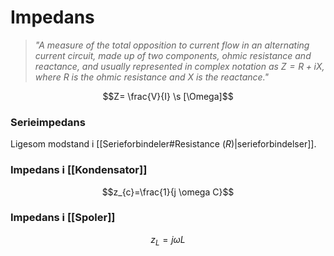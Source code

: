 # Impedans
> *"A measure of the total opposition to current flow in an alternating current circuit, made up of two components, ohmic resistance and reactance, and usually represented in complex notation as $Z = R + iX$, where $R$ is the ohmic resistance and $X$ is the reactance."*

$$Z= \frac{V}{I} \s [\Omega]$$

### Serieimpedans
Ligesom modstand i [[Serieforbindeler#Resistance ($R$)|serieforbindelser]].


### Impedans i [[Kondensator]]
$$z_{c}=\frac{1}{j \omega C}$$
### Impedans i [[Spoler]]
$$z_{L}=j\omega L$$